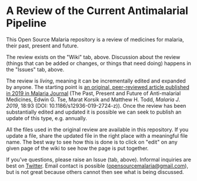 # A Review of the Current Antimalarial Pipeline

This Open Source Malaria repository is a review of medicines for malaria, their past, present and future.

The review exists on the "Wiki" tab, above. Discussion about the review (things that can be added or changes, or things that need doing) happens in the "Issues" tab, above. 

The review is _living_, meaning it can be incrementally edited and expanded by anyone. The starting point is [an original, peer-reviewed article published in 2019 in Malaria Journal](https://malariajournal.biomedcentral.com/articles/10.1186/s12936-019-2724-z) (The Past, Present and Future of Anti-malarial Medicines, Edwin G. Tse, Marat Korsik and Matthew H. Todd, _Malaria J_. *2019*, 18:93 (DOI: 10.1186/s12936-019-2724-z)). Once the review has been substantially edited and updated it is possible we can seek to publish an update of this type, e.g. annually.

All the files used in the original review are available in this repository. If you update a file, share the updated file in the right place with a meaningful file name. The best way to see how this is done is to click on "edit" on any given page of the wiki to see how the page is put together.

If you've questions, please raise an Issue (tab, above). Informal inquiries are best on [Twitter](https://twitter.com/O_S_M). Email contact is possible (opensourcemalaria@gmail.com), but is not great because others cannot then see what is being discussed.
